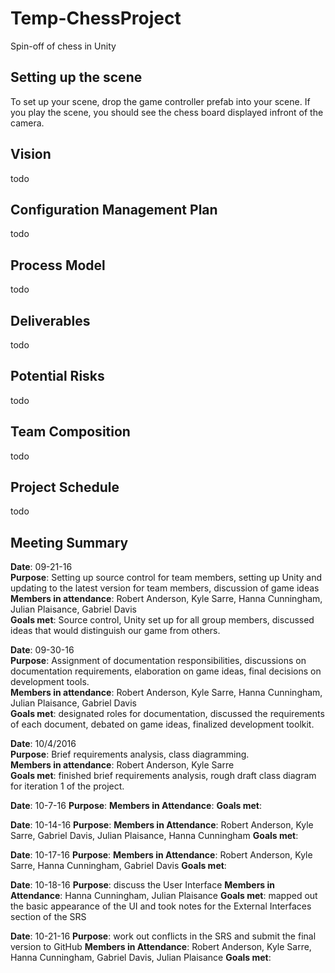 # Temp-ChessProject
Spin-off of chess in Unity

## Setting up the scene
To set up your scene, drop the game controller prefab into your scene.
If you play the scene, you should see the chess board displayed infront of the camera.

## Vision
todo

## Configuration Management Plan
todo

## Process Model
todo

## Deliverables
todo

## Potential Risks
todo

## Team Composition
todo

## Project Schedule
todo

## Meeting Summary
**Date**: 09-21-16</br>
**Purpose**: Setting up source control for team members, setting up Unity and updating to the latest version for team members, discussion of game ideas</br>
**Members in attendance**: Robert Anderson, Kyle Sarre, Hanna Cunningham, Julian Plaisance, Gabriel Davis</br>
**Goals met**: Source control, Unity set up for all group members, discussed ideas that would distinguish our game from others.</br>

**Date**: 09-30-16</br>
**Purpose**: Assignment of documentation responsibilities, discussions on documentation requirements, elaboration on game ideas, final decisions on development tools.</br>
**Members in attendance**: Robert Anderson, Kyle Sarre, Hanna Cunningham, Julian Plaisance, Gabriel Davis</br>
**Goals met**: designated roles for documentation, discussed the requirements of each document, debated on game ideas, finalized development toolkit.</br>

**Date**: 10/4/2016</br>
**Purpose**: Brief requirements analysis, class diagramming.</br>
**Members in attendance**: Robert Anderson, Kyle Sarre</br>
**Goals met**: finished brief requirements analysis, rough draft class diagram for iteration 1 of the project.</br>

**Date**: 10-7-16
**Purpose**: 
**Members in Attendance**:
**Goals met**: 

**Date**: 10-14-16
**Purpose**: 
**Members in Attendance**: Robert Anderson, Kyle Sarre, Gabriel Davis, Julian Plaisance, Hanna Cunningham
**Goals met**: 

**Date**: 10-17-16
**Purpose**: 
**Members in Attendance**: Robert Anderson, Kyle Sarre, Hanna Cunningham, Gabriel Davis
**Goals met**: 

**Date**: 10-18-16
**Purpose**: discuss the User Interface
**Members in Attendance**: Hanna Cunningham, Julian Plaisance
**Goals met**: mapped out the basic appearance of the UI and took notes for the External Interfaces section of the SRS

**Date**: 10-21-16
**Purpose**: work out conflicts in the SRS and submit the final version to GitHub
**Members in Attendance**: Robert Anderson, Kyle Sarre, Hanna Cunningham, Gabriel Davis, Julian Plaisance
**Goals met**: 

